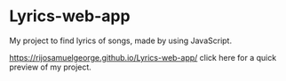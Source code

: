 # Lyrics-web-app
My project to find lyrics of songs, made by using JavaScript.

https://rijosamuelgeorge.github.io/Lyrics-web-app/ click here for a quick preview of my project.
